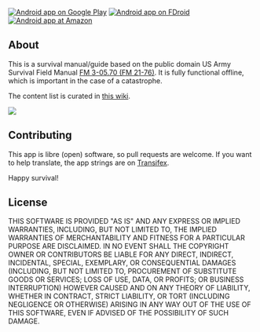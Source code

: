 [![Android app on Google Play](https://ligi.de/img/play_badge.png)](https://play.google.com/store/apps/details?id=org.ligi.survivalmanual)
[![Android app on FDroid](https://ligi.de/img/fdroid_badge.png)](https://f-droid.org/packages/org.ligi.survivalmanual/)
[![Android app at Amazon](https://ligi.de/img/amazon_badge.png)](https://www.amazon.com/ligi-Survival-Manual/dp/B06WW43R3T)

## About
This is a survival manual/guide based on the public domain US Army Survival Field Manual [FM 3-05.70 (FM 21-76)](https://fas.org/irp/doddir/army/fm3-05-70.pdf).
It is fully functional offline, which is important in the case of a catastrophe.

The content list is curated in [this wiki](https://github.com/ligi/SurvivalManual/wiki).

![](https://raw.githubusercontent.com/ligi/SurvivalManual/master/assets/banner.png)

## Contributing
This app is libre (open) software, so pull requests are welcome.
If you want to help translate, the app strings are on [Transifex](https://www.transifex.com/ligi/survivalmanual/).

Happy survival!

## License
THIS SOFTWARE IS PROVIDED "AS IS" AND ANY EXPRESS OR IMPLIED WARRANTIES, INCLUDING,
BUT NOT LIMITED TO, THE IMPLIED WARRANTIES OF MERCHANTABILITY AND FITNESS FOR A PARTICULAR PURPOSE
ARE DISCLAIMED. IN NO EVENT SHALL THE COPYRIGHT OWNER OR CONTRIBUTORS BE LIABLE FOR ANY DIRECT,
INDIRECT, INCIDENTAL, SPECIAL, EXEMPLARY, OR CONSEQUENTIAL DAMAGES (INCLUDING, BUT NOT LIMITED TO,
PROCUREMENT OF SUBSTITUTE GOODS OR SERVICES; LOSS OF USE, DATA, OR PROFITS; OR BUSINESS INTERRUPTION)
HOWEVER CAUSED AND ON ANY THEORY OF LIABILITY, WHETHER IN CONTRACT, STRICT LIABILITY, OR TORT
(INCLUDING NEGLIGENCE OR OTHERWISE) ARISING IN ANY WAY OUT OF THE USE OF THIS SOFTWARE,
EVEN IF ADVISED OF THE POSSIBILITY OF SUCH DAMAGE.

